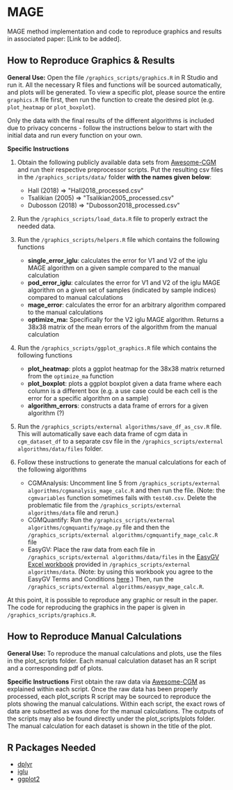 # MAGE
MAGE method implementation and code to reproduce graphics and results in associated paper: [Link to be added].

## How to Reproduce Graphics & Results
**General Use:** Open the file `/graphics_scripts/graphics.R` in R Studio and run it. All the necessary R files and functions will be sourced automatically, and plots will be generated. To view a specific plot, please source the entire `graphics.R` file first, then run the function to create the desired plot (e.g. `plot_heatmap` or `plot_boxplot`).

Only the data with the final results of the different algorithms is included due to privacy concerns - follow the instructions below to start with the initial data and run every function on your own.

**Specific Instructions**
1. Obtain the following publicly available data sets from [Awesome-CGM](https://github.com/irinagain/Awesome-CGM) and run their respective preprocessor scripts. Put the resulting csv files in the `/graphics_scripts/data/` folder **with the names given below**:
	- Hall (2018) => "Hall2018_processed.csv"
	- Tsalikian (2005) => "Tsalikian2005_processed.csv"
	- Dubosson (2018) => "Dubosson2018_processed.csv"

2. Run the `/graphics_scripts/load_data.R` file to properly extract the needed data.
3. Run the `/graphics_scripts/helpers.R` file which contains the following functions
	- **single_error_iglu**: calculates the error for V1 and V2 of the iglu MAGE algorithm on a given sample compared to the manual calculation
	- **pod_error_iglu**: calculates the error for V1 and V2 of the iglu MAGE algorithm on a given set of samples (indicated by sample indices) compared to manual calculations
	- **mage_error**: calculates the error for an arbitrary algorithm compared to the manual calculations
	- **optimize_ma:** Specifically for the V2 iglu MAGE algorithm. Returns a 38x38 matrix of the mean errors of the algorithm from the manual calculation
4. Run the `/graphics_scripts/ggplot_graphics.R` file which contains the following functions
	- **plot_heatmap**: plots a ggplot heatmap for the 38x38 matrix returned from the `optimize_ma` function
	- **plot_boxplot**: plots a ggplot boxplot given a data frame where each column is a different box (e.g. a use case could be each cell is the error for a specific algorithm on a sample)
	- **algorithm_errors**: constructs a data frame of errors for a given algorithm (?)
5. Run the `/graphics_scripts/external algorithms/save_df_as_csv.R` file. This will automatically save each data frame of cgm data in `cgm_dataset_df` to a separate csv file in the `/graphics_scripts/external algorithms/data/files` folder.
6. Follow these instructions to generate the manual calculations for each of the following algorithms
	- CGMAnalysis: Uncomment line 5 from `/graphics_scripts/external algorithms/cgmanalysis_mage_calc.R` and then run the file. (Note: the `cgmvariables` function sometimes fails with `test40.csv`. Delete the problematic file from the `/graphics_scripts/external algorithms/data` file and rerun.)
	- CGMQuantify: Run the `/graphics_scripts/external algorithms/cgmquantify/mage.py` file and then the `/graphics_scripts/external algorithms/cgmquantify_mage_calc.R` file
	- EasyGV: Place the raw data from each file in `/graphics_scripts/external algorithms/data/files` in the [EasyGV Excel workbook](https://www.phc.ox.ac.uk/research/technology-outputs/easygv) provided in `/graphics_scripts/external algorithms/data`. (Note: by using this workbook you agree to the EasyGV Terms and Conditions [here](https://www.phc.ox.ac.uk/research/technology-outputs/easygv).) Then, run the `/graphics_scripts/external algorithms/easygv_mage_calc.R`.

At this point, it is possible to reproduce any graphic or result in the paper. The code for reproducing the graphics in the paper is given in `/graphics_scripts/graphics.R`.

## How to Reproduce Manual Calculations
**General Use:** To reproduce the manual calculations and plots, use the files in the plot_scripts folder. Each manual calculation dataset has an R script and a corresponding pdf of plots. 

**Specific Instructions**
First obtain the raw data via [Awesome-CGM](https://github.com/irinagain/Awesome-CGM) as explained within each script. Once the raw data has been properly processed, each plot_scripts R script may be sourced to reproduce the plots showing the manual calculations. Within each script, the exact rows of data are subsetted as was done for the manual calculations. The outputs of the scripts may also be found directly under the plot_scripts/plots folder. The manual calculation for each dataset is shown in the title of the plot.

## R Packages Needed
- [dplyr](https://cran.r-project.org/web/packages/dplyr/index.html)
- [iglu](https://cran.r-project.org/web/packages/iglu/index.html)
- [ggplot2](https://cran.r-project.org/web/packages/ggplot2/index.html)
